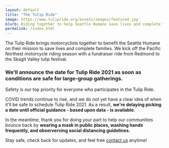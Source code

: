```yaml
---
layout: default
title: "The Tulip Ride"
image: https://www.tulipride.org/assets/images/featured.jpg
blurb: Riding together to help Seattle Humane save lives and complete families.
permalink: /index.html
---
```


The Tulip Ride brings motorcyclists together to benefit the Seattle Humane on their mission to save lives and complete families. We kick off the Pacific Northest motorcycle riding season with a fundraiser ride from Redmond to the Skagit Valley tulip festival. 

### We'll announce the date for Tulip Ride 2021 as soon as conditions are safe for large-group gatherings.

Safety is our top priority for everyone who participates in the Tulip Ride. 

COVID trends continue to rise, and we do not yet have a clear idea of when it'll be safe to schedule Tulip Ride 2021. As a result, **we're delaying picking a date until official guidance - based upon data - is available.**

In the meantime, thank you for doing your part to help our communities bounce back by **wearing a mask in public places, washing hands frequently, and observerving social distancing guidelines.**

Stay safe, check back for updates, and feel free <a href="mailto:info@tulipride.org">contact us</a> anytime!

		
	